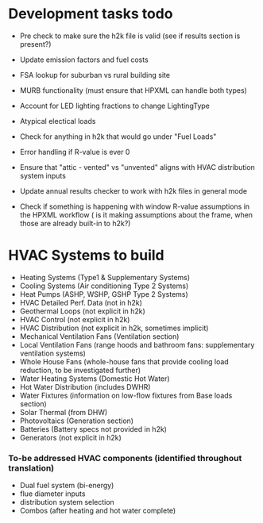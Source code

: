 
# Development tasks todo

- Pre check to make sure the h2k file is valid (see if results section is present?)


- Update emission factors and fuel costs
- FSA lookup for suburban vs rural building site
- MURB functionality (must ensure that HPXML can handle both types)
- Account for LED lighting fractions to change LightingType
- Atypical electical loads
- Check for anything in h2k that would go under "Fuel Loads"
- Error handling if R-value is ever 0
- Ensure that "attic - vented" vs "unvented" aligns with HVAC distribution system inputs
- Update annual results checker to work with h2k files in general mode
- Check if something is happening with window R-value assumptions in the HPXML workflow ( is it making assumptions about the frame, when those are already built-in to h2k?)


# HVAC Systems to build

- Heating Systems (Type1 & Supplementary Systems)
- Cooling Systems (Air conditioning Type 2 Systems)
- Heat Pumps (ASHP, WSHP, GSHP Type 2 Systems)
- HVAC Detailed Perf. Data (not in h2k)
- Geothermal Loops (not explicit in h2k)
- HVAC Control (not explicit in h2k)
- HVAC Distribution (not explicit in h2k, sometimes implicit)
- Mechanical Ventilation Fans (Ventilation section)
- Local Ventilation Fans (range hoods and bathroom fans: supplementary ventilation systems)
- Whole House Fans (whole-house fans that provide cooling load reduction, to be investigated further)
- Water Heating Systems (Domestic Hot Water)
- Hot Water Distribution (includes DWHR)
- Water Fixtures (information on low-flow fixtures from Base loads section)
- Solar Thermal (from DHW)
- Photovoltaics (Generation section)
- Batteries (Battery specs not provided in h2k)
- Generators (not explicit in h2k)


### To-be addressed HVAC components (identified throughout translation)
- Dual fuel system (bi-energy)
- flue diameter inputs
- distribution system selection
- Combos (after heating and hot water complete)